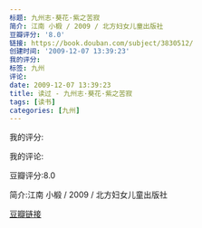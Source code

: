 ```yaml
---
标题: 九州志·葵花·紫之苦寂
简介: 江南 小椴 / 2009 / 北方妇女儿童出版社
豆瓣评分: '8.0'
链接: https://book.douban.com/subject/3830512/
创建时间: '2009-12-07 13:39:23'
我的评分:
标签: 九州
评论:
date: 2009-12-07 13:39:23
title: 读过 - 九州志·葵花·紫之苦寂
tags: [读书]
categories: [九州]
---
```


我的评分:

我的评论:

豆瓣评分:8.0

简介:江南 小椴 / 2009 / 北方妇女儿童出版社

[豆瓣链接](https://book.douban.com/subject/3830512/)


